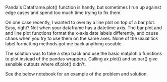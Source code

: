 <html><body><p>Panda's Dataframe.plot() function is handy, but sometimes I run up against edge cases and spend too much time trying to fix them.

On one case recently, I wanted to overlay a line plot on top of a bar plot. Easy, right? Not when your dataframe has a datetime axis. The bar plot and and line plot functions format the x-axis date labels differently, and cause chaos when you try to use them on the same axes. None of the usual tick label formatting methods got me back anything useable.

<!--more-->

The solution was to take a step back and use the basic matplotlib functions to plot instead of the pandas wrappers. Calling ax.plot() and ax.bar() give sensible outputs where df.plot() didn't.

See the below notebook for an example of the problem and solution.

 

<script src="https://gist.github.com/mjarrett/72ac77d80e50f32f020ca1abee5bdc49.js"></script></p></body></html>